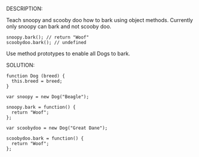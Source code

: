 DESCRIPTION:

Teach snoopy and scooby doo how to bark using object methods. Currently only snoopy can bark and not scooby doo.

```
snoopy.bark(); // return "Woof"
scoobydoo.bark(); // undefined
```

Use method prototypes to enable all Dogs to bark.

SOLUTION:
```
function Dog (breed) {
  this.breed = breed;
}

var snoopy = new Dog("Beagle");

snoopy.bark = function() {
  return "Woof";
};

var scoobydoo = new Dog("Great Dane");

scoobydoo.bark = function() {
  return "Woof";
};
```
